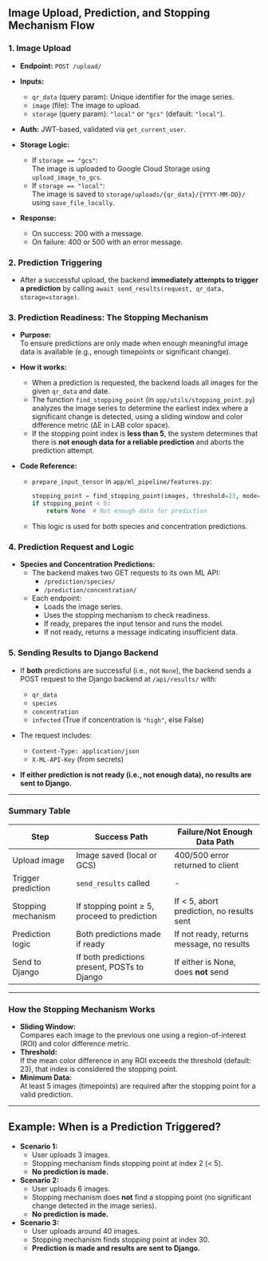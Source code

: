## Image Upload, Prediction, and Stopping Mechanism Flow

### 1. Image Upload

- **Endpoint:** `POST /upload/`
- **Inputs:**  
  - `qr_data` (query param): Unique identifier for the image series.
  - `image` (file): The image to upload.
  - `storage` (query param): `"local"` or `"gcs"` (default: `"local"`).
- **Auth:** JWT-based, validated via `get_current_user`.

- **Storage Logic:**
  - If `storage == "gcs"`:  
    The image is uploaded to Google Cloud Storage using `upload_image_to_gcs`.
  - If `storage == "local"`:  
    The image is saved to `storage/uploads/{qr_data}/{YYYY-MM-DD}/` using `save_file_locally`.

- **Response:**  
  - On success: 200 with a message.
  - On failure: 400 or 500 with an error message.

### 2. Prediction Triggering

- After a successful upload, the backend **immediately attempts to trigger a prediction** by calling `await send_results(request, qr_data, storage=storage)`.

### 3. Prediction Readiness: The Stopping Mechanism

- **Purpose:**  
  To ensure predictions are only made when enough meaningful image data is available (e.g., enough timepoints or significant change).

- **How it works:**
  - When a prediction is requested, the backend loads all images for the given `qr_data` and date.
  - The function `find_stopping_point` (in `app/utils/stopping_point.py`) analyzes the image series to determine the earliest index where a significant change is detected, using a sliding window and color difference metric (ΔE in LAB color space).
  - If the stopping point index is **less than 5**, the system determines that there is **not enough data for a reliable prediction** and aborts the prediction attempt.

- **Code Reference:**  
  - `prepare_input_tensor` in `app/ml_pipeline/features.py`:
    ```python
    stopping_point = find_stopping_point(images, threshold=23, mode="sliding_window")
    if stopping_point < 5:
        return None  # Not enough data for prediction
    ```
  - This logic is used for both species and concentration predictions.

### 4. Prediction Request and Logic

- **Species and Concentration Predictions:**
  - The backend makes two GET requests to its own ML API:
    - `/prediction/species/`
    - `/prediction/concentration/`
  - Each endpoint:
    - Loads the image series.
    - Uses the stopping mechanism to check readiness.
    - If ready, prepares the input tensor and runs the model.
    - If not ready, returns a message indicating insufficient data.

### 5. Sending Results to Django Backend

- If **both** predictions are successful (i.e., not `None`), the backend sends a POST request to the Django backend at `/api/results/` with:
  - `qr_data`
  - `species`
  - `concentration`
  - `infected` (True if concentration is `"high"`, else False)
- The request includes:
  - `Content-Type: application/json`
  - `X-ML-API-Key` (from secrets)

- **If either prediction is not ready (i.e., not enough data), no results are sent to Django.**

---

### Summary Table

| Step                | Success Path                                      | Failure/Not Enough Data Path                |
|---------------------|---------------------------------------------------|---------------------------------------------|
| Upload image        | Image saved (local or GCS)                        | 400/500 error returned to client            |
| Trigger prediction  | `send_results` called                             | -                                           |
| Stopping mechanism  | If stopping point ≥ 5, proceed to prediction      | If < 5, abort prediction, no results sent   |
| Prediction logic    | Both predictions made if ready                    | If not ready, returns message, no results   |
| Send to Django      | If both predictions present, POSTs to Django      | If either is None, does **not** send        |

---

### How the Stopping Mechanism Works

- **Sliding Window:**  
  Compares each image to the previous one using a region-of-interest (ROI) and color difference metric.
- **Threshold:**  
  If the mean color difference in any ROI exceeds the threshold (default: 23), that index is considered the stopping point.
- **Minimum Data:**  
  At least 5 images (timepoints) are required after the stopping point for a valid prediction.

---

## Example: When is a Prediction Triggered?

- **Scenario 1:**  
  - User uploads 3 images.
  - Stopping mechanism finds stopping point at index 2 (< 5).
  - **No prediction is made.**
- **Scenario 2:**  
  - User uploads 6 images.
  - Stopping mechanism does **not** find a stopping point (no significant change detected in the image series).
  - **No prediction is made.**
- **Scenario 3:**  
  - User uploads around 40 images.
  - Stopping mechanism finds stopping point at index 30.
  - **Prediction is made and results are sent to Django.** 